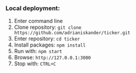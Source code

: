 <h3>Local deployment:</h3>
<ol>
  <li>Enter command line</li>
  <li>Clone repository: <code>git clone https://github.com/adrianiskander/ticker.git</code></li>
  <li>Enter repository: <code>cd ticker</code></li>
  <li>Install packages: <code>npm install</code></li>
  <li>Run with: <code>npm start</code></li>
  <li>Browse: <code>http://127.0.0.1:3000</code></li>
  <li>Stop with: <code>CTRL+C</code></li>
</ol>
